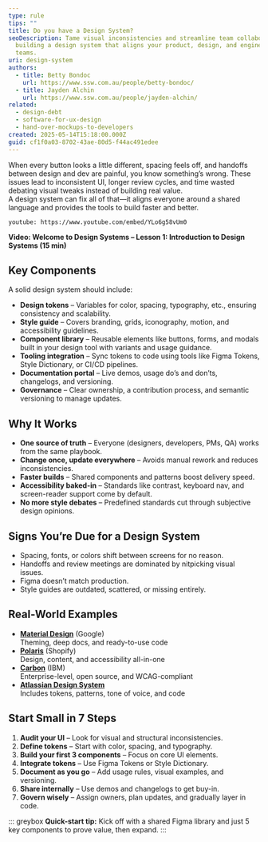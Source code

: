 ```yaml
---
type: rule
tips: ""
title: Do you have a Design System?
seoDescription: Tame visual inconsistencies and streamline team collaboration by
  building a design system that aligns your product, design, and engineering
  teams.
uri: design-system
authors:
  - title: Betty Bondoc
    url: https://www.ssw.com.au/people/betty-bondoc/
  - title: Jayden Alchin
    url: https://www.ssw.com.au/people/jayden-alchin/
related:
  - design-debt
  - software-for-ux-design
  - hand-over-mockups-to-developers
created: 2025-05-14T15:18:00.000Z
guid: cf1f0a03-8702-43ae-80d5-f44ac491edee
---
```

When every button looks a little different, spacing feels off, and handoffs between design and dev are painful, you know something’s wrong. These issues lead to inconsistent UI, longer review cycles, and time wasted debating visual tweaks instead of building real value.  
A design system can fix all of that—it aligns everyone around a shared language and provides the tools to build faster and better.

<!--endintro-->

`youtube: https://www.youtube.com/embed/YLo6g58vUm0`

**Video: Welcome to Design Systems – Lesson 1: Introduction to Design Systems (15 min)**

## Key Components

A solid design system should include:

- **Design tokens** – Variables for color, spacing, typography, etc., ensuring consistency and scalability.
- **Style guide** – Covers branding, grids, iconography, motion, and accessibility guidelines.
- **Component library** – Reusable elements like buttons, forms, and modals built in your design tool with variants and usage guidance.
- **Tooling integration** – Sync tokens to code using tools like Figma Tokens, Style Dictionary, or CI/CD pipelines.
- **Documentation portal** – Live demos, usage do’s and don’ts, changelogs, and versioning.
- **Governance** – Clear ownership, a contribution process, and semantic versioning to manage updates.

## Why It Works

- **One source of truth** – Everyone (designers, developers, PMs, QA) works from the same playbook.
- **Change once, update everywhere** – Avoids manual rework and reduces inconsistencies.
- **Faster builds** – Shared components and patterns boost delivery speed.
- **Accessibility baked-in** – Standards like contrast, keyboard nav, and screen-reader support come by default.
- **No more style debates** – Predefined standards cut through subjective design opinions.

## Signs You’re Due for a Design System

- Spacing, fonts, or colors shift between screens for no reason.
- Handoffs and review meetings are dominated by nitpicking visual issues.
- Figma doesn’t match production.
- Style guides are outdated, scattered, or missing entirely.

## Real-World Examples

* **[Material Design](https://m3.material.io/)** (Google)  
  Theming, deep docs, and ready-to-use code
* **[Polaris](https://polaris.shopify.com/)** (Shopify)  
  Design, content, and accessibility all-in-one
* **[Carbon](https://carbondesignsystem.com/)** (IBM)  
  Enterprise-level, open source, and WCAG-compliant
* **[Atlassian Design System](https://atlassian.design/)**  
  Includes tokens, patterns, tone of voice, and code

## Start Small in 7 Steps
1. **Audit your UI** – Look for visual and structural inconsistencies.
2. **Define tokens** – Start with color, spacing, and typography.
3. **Build your first 3 components** – Focus on core UI elements.
4. **Integrate tokens** – Use Figma Tokens or Style Dictionary.
5. **Document as you go** – Add usage rules, visual examples, and versioning.
6. **Share internally** – Use demos and changelogs to get buy-in.
7. **Govern wisely** – Assign owners, plan updates, and gradually layer in code.

::: greybox
**Quick-start tip:** Kick off with a shared Figma library and just 5 key components to prove value, then expand.
:::
